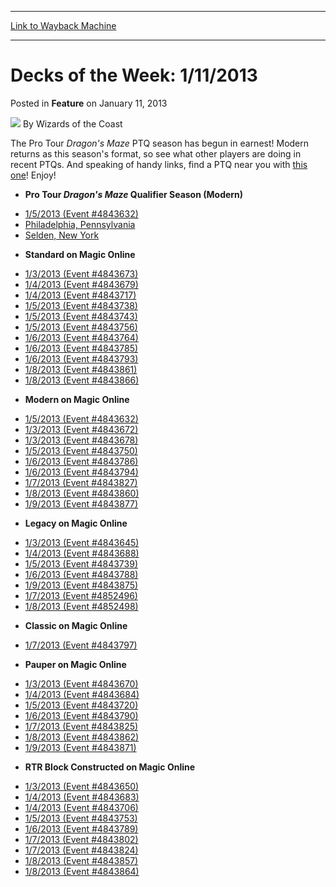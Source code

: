 
---
[Link to Wayback Machine](https://web.archive.org/web/20220118023008/https://magic.wizards.com/en/articles/archive/feature/decks-week-1112013-2013-01-11)

[_metadata_:wayback_url]:- "https://magic.wizards.com/en/articles/archive/feature/decks-week-1112013-2013-01-11"
[_metadata_:wayback_raw_url]:- "https://web.archive.org/web/20220118023008id_/https://magic.wizards.com/en/articles/archive/feature/decks-week-1112013-2013-01-11"
[_metadata_:wayback_capture_timestamp]:- "2022-01-18 02:30:08+00:00"
[_metadata_:publish_date]:- "2013-01-11"
[_metadata_:description]:- "The Pro Tour Dragon's Maze PTQ season has begun in earnest! Modern returns as this season's format, so see what other players are doing in recent PTQs. And speaking of handy links, find a PTQ near you with this one! Enjoy!"
[_metadata_:generator]:- "Drupal 7 (http://drupal.org)"
---


Decks of the Week: 1/11/2013
============================



 Posted in **Feature**
 on January 11, 2013 






![](https://media.magic.wizards.com/styles/auth_small/public/images/person/wizards_author.jpg)
By Wizards of the Coast












The Pro Tour *Dragon's Maze* PTQ season has begun in earnest! Modern returns as this season's format, so see what other players are doing in recent PTQs. And speaking of handy links, find a PTQ near you with [this one](http://www.wizards.com/Magic/TCG/Events.aspx?x=mtg/event/protour/qualifierlist#dgm)! Enjoy! 


* **Pro Tour *Dragon's Maze* Qualifier Season (Modern)**
+ [1/5/2013 (Event #4843632)](http://archive.wizards.com/Magic/Digital/MagicOnlineTourn.aspx?x=mtg/digital/magiconline/tourn/4843632)
+ [Philadelphia, Pennsylvania](/en/articles/archive/event-coverage/pro-tour-dragons-maze-qualifier-season-top-8-modern-decklists-2012)
+ [Selden, New York](/en/articles/archive/event-coverage/pro-tour-dragons-maze-qualifier-season-top-8-modern-decklists-2013-0)
* **Standard on Magic Online**
+ [1/3/2013 (Event #4843673)](http://archive.wizards.com/Magic/Digital/MagicOnlineTourn.aspx?x=mtg/digital/magiconline/tourn/4843673)
+ [1/4/2013 (Event #4843679)](http://archive.wizards.com/Magic/Digital/MagicOnlineTourn.aspx?x=mtg/digital/magiconline/tourn/4843679)
+ [1/4/2013 (Event #4843717)](http://archive.wizards.com/Magic/Digital/MagicOnlineTourn.aspx?x=mtg/digital/magiconline/tourn/4843717)
+ [1/5/2013 (Event #4843738)](http://archive.wizards.com/Magic/Digital/MagicOnlineTourn.aspx?x=mtg/digital/magiconline/tourn/4843738)
+ [1/5/2013 (Event #4843743)](http://archive.wizards.com/Magic/Digital/MagicOnlineTourn.aspx?x=mtg/digital/magiconline/tourn/4843743)
+ [1/5/2013 (Event #4843756)](http://archive.wizards.com/Magic/Digital/MagicOnlineTourn.aspx?x=mtg/digital/magiconline/tourn/4843756)
+ [1/6/2013 (Event #4843764)](http://archive.wizards.com/Magic/Digital/MagicOnlineTourn.aspx?x=mtg/digital/magiconline/tourn/4843764)
+ [1/6/2013 (Event #4843785)](http://archive.wizards.com/Magic/Digital/MagicOnlineTourn.aspx?x=mtg/digital/magiconline/tourn/4843785)
+ [1/6/2013 (Event #4843793)](http://archive.wizards.com/Magic/Digital/MagicOnlineTourn.aspx?x=mtg/digital/magiconline/tourn/4843793)
+ [1/8/2013 (Event #4843861)](http://archive.wizards.com/Magic/Digital/MagicOnlineTourn.aspx?x=mtg/digital/magiconline/tourn/4843861)
+ [1/8/2013 (Event #4843866)](http://archive.wizards.com/Magic/Digital/MagicOnlineTourn.aspx?x=mtg/digital/magiconline/tourn/4843866)
* **Modern on Magic Online**
+ [1/5/2013 (Event #4843632)](http://archive.wizards.com/Magic/Digital/MagicOnlineTourn.aspx?x=mtg/digital/magiconline/tourn/4843632)
+ [1/3/2013 (Event #4843672)](http://archive.wizards.com/Magic/Digital/MagicOnlineTourn.aspx?x=mtg/digital/magiconline/tourn/4843672)
+ [1/3/2013 (Event #4843678)](http://archive.wizards.com/Magic/Digital/MagicOnlineTourn.aspx?x=mtg/digital/magiconline/tourn/4843678)
+ [1/5/2013 (Event #4843750)](http://archive.wizards.com/Magic/Digital/MagicOnlineTourn.aspx?x=mtg/digital/magiconline/tourn/4843750)
+ [1/6/2013 (Event #4843786)](http://archive.wizards.com/Magic/Digital/MagicOnlineTourn.aspx?x=mtg/digital/magiconline/tourn/4843786)
+ [1/6/2013 (Event #4843794)](http://archive.wizards.com/Magic/Digital/MagicOnlineTourn.aspx?x=mtg/digital/magiconline/tourn/4843794)
+ [1/7/2013 (Event #4843827)](http://archive.wizards.com/Magic/Digital/MagicOnlineTourn.aspx?x=mtg/digital/magiconline/tourn/4843827)
+ [1/8/2013 (Event #4843860)](http://archive.wizards.com/Magic/Digital/MagicOnlineTourn.aspx?x=mtg/digital/magiconline/tourn/4843860)
+ [1/9/2013 (Event #4843877)](http://archive.wizards.com/Magic/Digital/MagicOnlineTourn.aspx?x=mtg/digital/magiconline/tourn/4843877)
* **Legacy on Magic Online**
+ [1/3/2013 (Event #4843645)](http://archive.wizards.com/Magic/Digital/MagicOnlineTourn.aspx?x=mtg/digital/magiconline/tourn/4843645)
+ [1/4/2013 (Event #4843688)](http://archive.wizards.com/Magic/Digital/MagicOnlineTourn.aspx?x=mtg/digital/magiconline/tourn/4843688)
+ [1/5/2013 (Event #4843739)](http://archive.wizards.com/Magic/Digital/MagicOnlineTourn.aspx?x=mtg/digital/magiconline/tourn/4843739)
+ [1/6/2013 (Event #4843788)](http://archive.wizards.com/Magic/Digital/MagicOnlineTourn.aspx?x=mtg/digital/magiconline/tourn/4843788)
+ [1/9/2013 (Event #4843875)](http://archive.wizards.com/Magic/Digital/MagicOnlineTourn.aspx?x=mtg/digital/magiconline/tourn/4843875)
+ [1/7/2013 (Event #4852496)](http://archive.wizards.com/Magic/Digital/MagicOnlineTourn.aspx?x=mtg/digital/magiconline/tourn/4852496)
+ [1/8/2013 (Event #4852498)](http://archive.wizards.com/Magic/Digital/MagicOnlineTourn.aspx?x=mtg/digital/magiconline/tourn/4852498)
* **Classic on Magic Online**
+ [1/7/2013 (Event #4843797)](http://archive.wizards.com/Magic/Digital/MagicOnlineTourn.aspx?x=mtg/digital/magiconline/tourn/4843797)
* **Pauper on Magic Online**
+ [1/3/2013 (Event #4843670)](http://archive.wizards.com/Magic/Digital/MagicOnlineTourn.aspx?x=mtg/digital/magiconline/tourn/4843670)
+ [1/4/2013 (Event #4843684)](http://archive.wizards.com/Magic/Digital/MagicOnlineTourn.aspx?x=mtg/digital/magiconline/tourn/4843684)
+ [1/5/2013 (Event #4843720)](http://archive.wizards.com/Magic/Digital/MagicOnlineTourn.aspx?x=mtg/digital/magiconline/tourn/4843720)
+ [1/6/2013 (Event #4843790)](http://archive.wizards.com/Magic/Digital/MagicOnlineTourn.aspx?x=mtg/digital/magiconline/tourn/4843790)
+ [1/7/2013 (Event #4843825)](http://archive.wizards.com/Magic/Digital/MagicOnlineTourn.aspx?x=mtg/digital/magiconline/tourn/4843825)
+ [1/8/2013 (Event #4843862)](http://archive.wizards.com/Magic/Digital/MagicOnlineTourn.aspx?x=mtg/digital/magiconline/tourn/4843862)
+ [1/9/2013 (Event #4843871)](http://archive.wizards.com/Magic/Digital/MagicOnlineTourn.aspx?x=mtg/digital/magiconline/tourn/4843871)
* **RTR Block Constructed on Magic Online**
+ [1/3/2013 (Event #4843650)](http://archive.wizards.com/Magic/Digital/MagicOnlineTourn.aspx?x=mtg/digital/magiconline/tourn/4843650)
+ [1/4/2013 (Event #4843683)](http://archive.wizards.com/Magic/Digital/MagicOnlineTourn.aspx?x=mtg/digital/magiconline/tourn/4843683)
+ [1/4/2013 (Event #4843706)](http://archive.wizards.com/Magic/Digital/MagicOnlineTourn.aspx?x=mtg/digital/magiconline/tourn/4843706)
+ [1/5/2013 (Event #4843753)](http://archive.wizards.com/Magic/Digital/MagicOnlineTourn.aspx?x=mtg/digital/magiconline/tourn/4843753)
+ [1/6/2013 (Event #4843789)](http://archive.wizards.com/Magic/Digital/MagicOnlineTourn.aspx?x=mtg/digital/magiconline/tourn/4843789)
+ [1/7/2013 (Event #4843802)](http://archive.wizards.com/Magic/Digital/MagicOnlineTourn.aspx?x=mtg/digital/magiconline/tourn/4843802)
+ [1/7/2013 (Event #4843824)](http://archive.wizards.com/Magic/Digital/MagicOnlineTourn.aspx?x=mtg/digital/magiconline/tourn/4843824)
+ [1/8/2013 (Event #4843857)](http://archive.wizards.com/Magic/Digital/MagicOnlineTourn.aspx?x=mtg/digital/magiconline/tourn/4843857)
+ [1/8/2013 (Event #4843864)](http://archive.wizards.com/Magic/Digital/MagicOnlineTourn.aspx?x=mtg/digital/magiconline/tourn/4843864)







